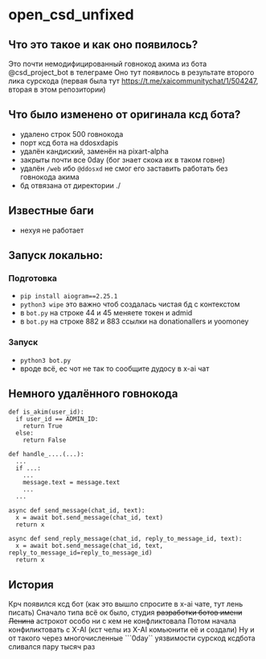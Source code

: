 # open_csd_unfixed

## Что это такое и как оно появилось?
Это почти немодифицированный говнокод акима из бота @csd_project_bot в телеграме
Оно тут появилось в результате второго лика сурскода (первая была тут https://t.me/xaicommunitychat/1/504247, вторая в этом репозитории)

## Что было изменено от оригинала ксд бота?
 - удалено строк 500 говнокода
 - порт ксд бота на ddosxdapis
 - удалён кандиский, заменён на pixart-alpha
 - закрыты почти все 0day (бог знает скока их в таком говне)
 - удалён `/web` ибо `@ddosxd` не смог его заставить работать без говнокода акима
 - бд отвязана от директории ./

## Известные баги
 - нехуя не работает

## Запуск локально:
### Подготовка
 - ```pip install aiogram==2.25.1```
 - ```python3 wipe``` это важно чтоб создалась чистая бд с контекстом
 - в ```bot.py``` на строке 44 и 45 меняете токен и admid
 - в ```bot.py``` на строке 882 и 883 ссылки на donationallers и yoomoney
### Запуск
 - ```python3 bot.py```
 -  вроде всё, ес чот не так то сообщите дудосу в x-ai чат

## Немного удалённого говнокода

```python3
def is_akim(user_id):
  if user_id == ADMIN_ID:
    return True
  else:
    return False
```

```python3
def handle_....(...):
  ...
  if ...:
    ...
    message.text = message.text
    ...
  ...
```

```python3
async def send_message(chat_id, text):
  x = await bot.send_message(chat_id, text)
  return x

async def send_reply_message(chat_id, reply_to_message_id, text):
  x = await bot.send_message(chat_id, text, reply_to_message_id=reply_to_message_id)
  return x
```

## История
Крч появился ксд бот (как это вышло спросите в x-ai чате, тут лень писать)
Сначало типа всё ок было, студия ~~разработки ботов имени Ленина~~ астрокот особо ни с кем не конфликтовала
Потом начала конфиликтовать с X-AI (кст челы из X-AI комьюнити её и создали)
Ну и от такого через многочисленные ```0day`` уязвимости сурскод ксдбота сливался пару тысяч раз
